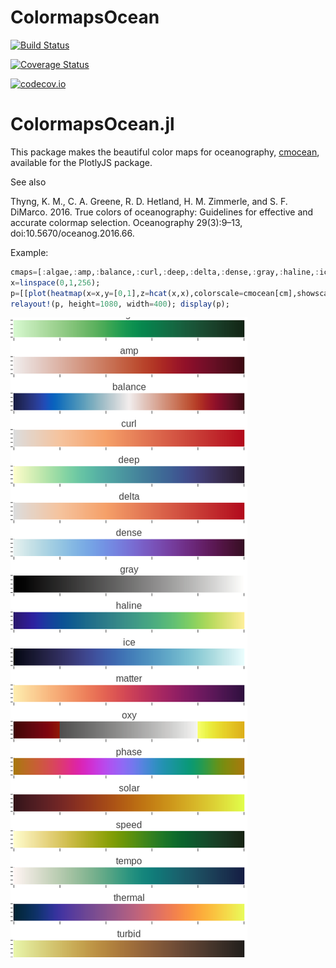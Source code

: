 # ColormapsOcean

[![Build Status](https://travis-ci.org/stephancb/ColormapsOcean.jl.svg?branch=master)](https://travis-ci.org/stephancb/ColormapsOcean.jl)

[![Coverage Status](https://coveralls.io/repos/stephancb/ColormapsOcean.jl/badge.svg?branch=master&service=github)](https://coveralls.io/github/stephancb/ColormapsOcean.jl?branch=master)

[![codecov.io](http://codecov.io/github/stephancb/ColormapsOcean.jl/coverage.svg?branch=master)](http://codecov.io/github/stephancb/ColormapsOcean.jl?branch=master)

ColormapsOcean.jl
===================

This package makes the beautiful color maps for oceanography,
[cmocean](https://matplotlib.org/cmocean/), available for the
PlotlyJS package.

See also

Thyng, K. M., C. A. Greene, R. D. Hetland, H. M. Zimmerle, and S. F.
DiMarco. 2016. True colors of oceanography: Guidelines for effective and
accurate colormap selection. Oceanography 29(3):9–13,
doi:10.5670/oceanog.2016.66.

Example:

```julia
cmaps=[:algae,:amp,:balance,:curl,:deep,:delta,:dense,:gray,:haline,:ice,:matter,:oxy,:phase,:solar ,:speed,:tempo,:thermal,:turbid]
x=linspace(0,1,256);
p=[[plot(heatmap(x=x,y=[0,1],z=hcat(x,x),colorscale=cmocean[cm],showscale=false), Layout(title=String(cm), xaxis_showticklabels=false)) for cm in cmaps]...];
relayout!(p, height=1080, width=400); display(p);
```

![ocean colormaps][cmocean]

[cmocean]: https://github.com/stephancb/ColormapsOcean.jl/blob/master/test/cmocean.png "Ocean Colormaps"

